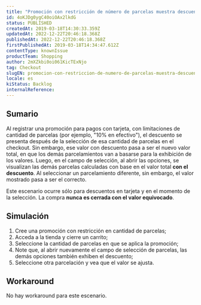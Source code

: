 ```yaml
---
title: "Promoción con restricción de número de parcelas muestra descuento en otras parcelas en el combo box"
id: 4oKJDg0ygC40oiOAx2lkdG
status: PUBLISHED
createdAt: 2019-03-18T14:30:33.359Z
updatedAt: 2022-12-22T20:46:18.368Z
publishedAt: 2022-12-22T20:46:18.368Z
firstPublishedAt: 2019-03-18T14:34:47.612Z
contentType: knownIssue
productTeam: Shopping
author: 2mXZkbi0oi061KicTExNjo
tag: Checkout
slugEN: promocion-con-restriccion-de-numero-de-parcelas-muestra-descuento-en-otras-parcelas-en-el-combo-box
locale: es
kiStatus: Backlog
internalReference: 
---
```


## Sumario

Al registrar una promoción para pagos con tarjeta, con limitaciones de cantidad de parcelas (por ejemplo, "10% en efectivo"), el descuento se presenta después de la selección de esa cantidad de parcelas en el checkout. Sin embargo, ese valor con descuento pasa a ser el nuevo valor total, en que los demás parcelamientos van a basarse para la exhibición de los valores. Luego, en el campo de selección, al abrir las opciones, se visualizan las demás parcelas calculadas con base en el valor total __con el descuento__. Al seleccionar un parcelamiento diferente, sin embargo, el valor mostrado pasa a ser el correcto.

Este escenario ocurre sólo para descuentos en tarjeta y en el momento de la selección. La compra __nunca es cerrada con el valor equivocado__.

## Simulación

1. Cree una promoción con restricción en cantidad de parcelas;
2. Acceda a la tienda y cierre un carrito;
3. Seleccione la cantidad de parcelas en que se aplica la promoción;
4. Note que, al abrir nuevamente el campo de selección de parcelas, las demás opciones también exhiben el descuento;
5. Seleccione otra parcelación y vea que el valor se ajusta.

## Workaround

No hay workaround para este escenario.

